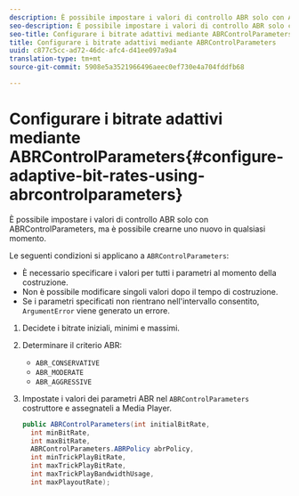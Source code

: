 ```yaml
---
description: È possibile impostare i valori di controllo ABR solo con ABRControlParameters, ma è possibile crearne uno nuovo in qualsiasi momento.
seo-description: È possibile impostare i valori di controllo ABR solo con ABRControlParameters, ma è possibile crearne uno nuovo in qualsiasi momento.
seo-title: Configurare i bitrate adattivi mediante ABRControlParameters
title: Configurare i bitrate adattivi mediante ABRControlParameters
uuid: c877c5cc-ad72-46dc-afc4-d41ee097a9a4
translation-type: tm+mt
source-git-commit: 5908e5a3521966496aeec0ef730e4a704fddfb68

---
```



# Configurare i bitrate adattivi mediante ABRControlParameters{#configure-adaptive-bit-rates-using-abrcontrolparameters}

È possibile impostare i valori di controllo ABR solo con ABRControlParameters, ma è possibile crearne uno nuovo in qualsiasi momento.

Le seguenti condizioni si applicano a `ABRControlParameters`:

* È necessario specificare i valori per tutti i parametri al momento della costruzione.
* Non è possibile modificare singoli valori dopo il tempo di costruzione.
* Se i parametri specificati non rientrano nell&#39;intervallo consentito, `ArgumentError` viene generato un errore.

1. Decidete i bitrate iniziali, minimi e massimi.
1. Determinare il criterio ABR:

   * `ABR_CONSERVATIVE`
   * `ABR_MODERATE`
   * `ABR_AGGRESSIVE`

1. Impostate i valori dei parametri ABR nel `ABRControlParameters` costruttore e assegnateli a Media Player.

   ```java
   public ABRControlParameters(int initialBitRate, 
     int minBitRate, 
     int maxBitRate, 
     ABRControlParameters.ABRPolicy abrPolicy, 
     int minTrickPlayBitRate, 
     int maxTrickPlayBitRate, 
     int maxTrickPlayBandwidthUsage, 
     int maxPlayoutRate);
   ```

